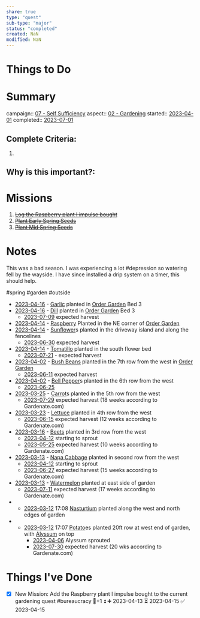 ```yaml
---
share: true
type: "quest"
sub-type: "major"
status: "completed"
created: NaN 
modified: NaN
---
```

 
  
# Things to Do


# Summary
campaign:: [07 - Self Sufficiency](./07%20-%20Self%20Sufficiency.md)
aspect:: [02 - Gardening](./02%20-%20Gardening.md)
started:: [2023-04-01](./2023-04-01.md)
completed:: [2023-07-01](./2023-07-01.md)
## Complete Criteria:
1. 

## Why is this important?:

# Missions
1. ~~[Log the Raspberry plant I impulse bought](./Log%20the%20Raspberry%20plant%20I%20impulse%20bought.md)~~
2.  ~~[Plant Early Spring Seeds](./Plant%20Early%20Spring%20Seeds.md)~~
3. ~~[Plant Mid Spring Seeds](./Plant%20Mid%20Spring%20Seeds.md)~~

# Notes

This was a bad season.  I was experiencing a lot #depression so watering fell by the wayside.  I have since installed a drip system on a timer, this should help.


#spring #garden #outside 

- [2023-04-16](./2023-04-16.md) - [Garlic](Garlic.md) planted in [Order Garden](Order%20Garden.md) Bed 3
- [2023-04-16](./2023-04-16.md) - [Dill](./Dill.md) planted in [Order Garden](Order%20Garden.md) Bed 3
	- [2023-07-09](./2023-07-09.md) expected harvest
- [2023-04-14](./2023-04-14.md) - [Raspberry](./Raspberry.md) Planted in the NE corner of [Order Garden](Order%20Garden.md)
- [2023-04-14](./2023-04-14.md) - [Sunflower](./Sunflower.md)s planted in the driveway island and along the fencelines
	- [2023-06-30](./2023-06-30.md) expected harvest
- [2023-04-14](./2023-04-14.md) - [Tomatillo](./Tomatillo.md) planted in the south flower bed
	- [2023-07-21](2023-07-21.md) - expected harvest
- [2023-04-02](./2023-04-02.md) - [Bush Beans](./Bush%20Beans.md) planted in the 7th row from the west in [Order Garden](Order%20Garden.md)
	- [2023-06-11](./2023-06-11.md) expected harvest
- [2023-04-02](./2023-04-02.md) - [Bell Pepper](./Bell%20Pepper.md)s planted in the 6th row from the west
	- [2023-06-25](./2023-06-25.md)
- [2023-03-25](./2023-03-25.md) - [Carrot](Carrot.md)s planted in the 5th row from the west
	- [2023-07-29](2023-07-29.md) expected harvest (18 weeks according to Gardenate.com)
- [2023-03-23](./2023-03-23.md) - [Lettuce](./Lettuce.md) planted in 4th row from the west
	- [2023-06-15](./2023-06-15.md) expected harvest (12 weeks according to Gardenate.com)
- [2023-03-16](./2023-03-16.md) - [Beets](./Beetroot.md) planted in 3rd row from the west
	- [2023-04-12](./2023-04-12.md) starting to sprout
	- [2023-05-25](./2023-05-25.md) expected harvest (10 weeks according to Gardenate.com)
- [2023-03-13](./2023-03-13.md) - [Napa Cabbage](Napa%20Cabbage.md) planted in second row from the west
	- [2023-04-12](./2023-04-12.md) starting to sprout
	- [2023-06-27](./2023-06-27.md) expected harvest (15 weeks according to Gardenate.com)
- [2023-03-13](./2023-03-13.md) - [Watermelon](./Watermelon.md) planted at east side of garden
	- [2023-07-11](2023-07-11.md) expected harvest (17 weeks according to Gardenate.com)
- - [2023-03-12](./2023-03-12.md) 17:08 [Nasturtium](Nasturtium.md) planted along the west and north edges of garden
- - [2023-03-12](./2023-03-12.md) 17:07 [Potato](./Potato.md)es planted 20ft row at west end of garden, with [Alyssum](Alyssum.md) on top
	- [2023-04-06](./2023-04-06.md) Alyssum sprouted
	- [2023-07-30](2023-07-30.md) expected harvest (20 wks according to Gardenate.com)
# Things I've Done
- [x] New Mission: Add the Raspberry plant I impulse bought to the current gardening quest #bureaucracy 🥄+1 ⏫ ➕ 2023-04-13 ⏳ 2023-04-15 ✅ 2023-04-15